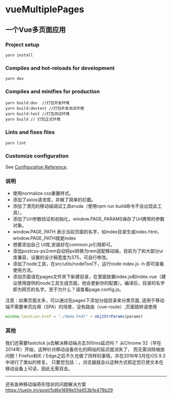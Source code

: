 # vueMultiplePages

## 一个Vue多页面应用

### Project setup
```
yarn install
```

### Compiles and hot-reloads for development
```
yarn dev
```

### Compiles and minifies for production
```
yarn build:dev  //打包开发环境
yarn build:devtest //打包开发测试环境
yarn build:test //打包测试环境
yarn build // 打包正式环境
```

### Lints and fixes files
```
yarn lint
```

### Customize configuration
See [Configuration Reference](https://cli.vuejs.org/config/).



### 说明
* 使用normalize.css重置样式。
* 添加了axios请求库，并做了简单的拦截。
* 添加了漂亮的移动端调试工具eruda（使用npm run build命令不会出现此工具）。
* 添加了Url参数验证和初始化，window.PAGE_PARAMS保存了Url携带的参数对象。
* window.PAGE_PATH 表示当前页面的名字，如index目录生成index.html，window.PAGE_PATH就是index
* 想要添加自己 UI库,安装好在common.js引用即可。
* 添加postcss-px2rem自动将px转换为rem适配移动端，目前为了和大部分ui库兼容，设置的设计稿宽度为375，可自行修改。
* 添加了node工具，在src/utils/nodeTool下，运行node index.js -h 即可查看使用方法。
* 添加页面请在pages文件夹下新建目录，在里面放置index.js和Index.vue（建议使用提供的node工具生成页面，他会更新你的配置）。编译后，目录的名字即为网页的名字。至于为什么？请查看page.config.js。

注意：如果页面太多，可以通过在pages下添加分组目录来分类页面,
适用于移动端不需要单页应用（SPA）的场景，没有路由（vue-route）,页面跳转请使用
```javascript
window.location.href = "./demo.html" + obj2StrParams(params)
```


### 其他
我们还需要fastclick js去解决移动端点击300ms延迟吗？
从Chrome 32（早在2014年）开始，这种针对移动设备优化的网站的延迟就消失了，
而无需消除缩放问题！Firefox和IE / Edge之后不久也做了同样的事情，并在2016年3月在iOS 9.3中进行了类似的修复。
只要您<head>包括：<meta name="viewport" content="width=device-width">，浏览器就会以这种方式假定您已使文本在移动设备上可读，因此无需双击。

---
还有各种移动端奇形怪状的问题解决方案
https://juejin.im/post/5d6e1899e51d453b1e478b29
